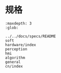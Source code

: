 # 规格

```{toctree}
:maxdepth: 3
:glob:

../../docs/specs/README
soft
hardware/index
perception
hmi
algorithm
general
cn/index
```
